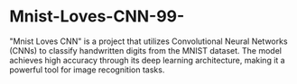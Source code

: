 # Mnist-Loves-CNN-99-
"Mnist Loves CNN" is a project that utilizes Convolutional Neural Networks (CNNs) to classify handwritten digits from the MNIST dataset. The model achieves high accuracy through its deep learning architecture, making it a powerful tool for image recognition tasks. 
